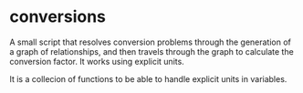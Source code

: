 # conversions
A small script that resolves conversion problems through the generation of a graph of relationships, and then travels through the graph to calculate the conversion factor. It works using explicit units.

It is a collecion of functions to be able to handle explicit units in variables.
